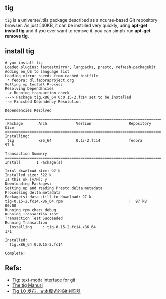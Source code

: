 ## tig
`tig` is a universe/utils package described as a ncurse-based Git repository browser. As just 540KB, it can be installed very quickly, using **apt-get install tig** and if you ever want to remove it, you can simply run **apt-get remove tig**.


## install tig

	# yum install tig
	Loaded plugins: fastestmirror, langpacks, presto, refresh-packagekit
	Adding en_US to language list
	Loading mirror speeds from cached hostfile
	 * fedora: dl.fedoraproject.org
	Setting up Install Process
	Resolving Dependencies
	--> Running transaction check
	---> Package tig.x86_64 0:0.15-2.fc14 set to be installed
	--> Finished Dependency Resolution

	Dependencies Resolved

	===============================================================================
	 Package       Arch             Version                 Repository        Size
	===============================================================================
	Installing:
	 tig           x86_64           0.15-2.fc14             fedora            97 k

	Transaction Summary
	===============================================================================
	Install       1 Package(s)

	Total download size: 97 k
	Installed size: 322 k
	Is this ok [y/N]: y
	Downloading Packages:
	Setting up and reading Presto delta metadata
	Processing delta metadata
	Package(s) data still to download: 97 k
	tig-0.15-2.fc14.x86_64.rpm                              |  97 kB     00:00     
	Running rpm_check_debug
	Running Transaction Test
	Transaction Test Succeeded
	Running Transaction
	  Installing     : tig-0.15-2.fc14.x86_64                                  1/1 

	Installed:
	  tig.x86_64 0:0.15-2.fc14                                                     

	Complete!

## Refs:

 * [Tig: text-mode interface for git](http://jonas.nitro.dk/tig/)
 * [The tig Manual](http://jonas.nitro.dk/tig/manual.html)
 * [Tig 1.0 发布，文本模式的Git浏览器](http://www.oschina.net/news/28854/tig-1-0-released)

